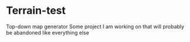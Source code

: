 # Terrain-test
Top-down map generator
Some project I am working
on that will probably be 
abandoned like everything else
